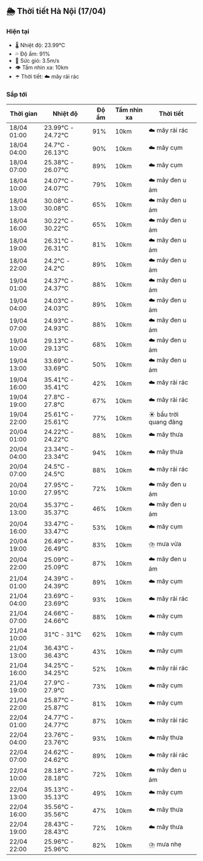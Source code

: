 ## 🌦️ Thời tiết Hà Nội (17/04)

### Hiện tại

- 🌡️ Nhiệt độ: 23.99℃
- 💦 Độ ẩm: 91%
- 💨 Sức gió: 3.5m/s
- 👁️ Tầm nhìn xa: 10km
- ☂️ Thời tiết: ☁️ mây rải rác

### Sắp tới

| Thời gian | Nhiệt độ | Độ ẩm | Tầm nhìn xa | Thời tiết |
| --- | --- | --- | --- | --- |
| 18/04 01:00 | 23.99℃ - 24.72℃ | 91% | 10km | ☁️ mây rải rác |
| 18/04 04:00 | 24.7℃ - 26.13℃ | 90% | 10km | ☁️ mây cụm |
| 18/04 07:00 | 25.38℃ - 26.07℃ | 89% | 10km | ☁️ mây cụm |
| 18/04 10:00 | 24.07℃ - 24.07℃ | 79% | 10km | ☁️ mây đen u ám |
| 18/04 13:00 | 30.08℃ - 30.08℃ | 65% | 10km | ☁️ mây đen u ám |
| 18/04 16:00 | 30.22℃ - 30.22℃ | 65% | 10km | ☁️ mây đen u ám |
| 18/04 19:00 | 26.31℃ - 26.31℃ | 81% | 10km | ☁️ mây đen u ám |
| 18/04 22:00 | 24.2℃ - 24.2℃ | 89% | 10km | ☁️ mây đen u ám |
| 19/04 01:00 | 24.37℃ - 24.37℃ | 88% | 10km | ☁️ mây đen u ám |
| 19/04 04:00 | 24.03℃ - 24.03℃ | 89% | 10km | ☁️ mây đen u ám |
| 19/04 07:00 | 24.93℃ - 24.93℃ | 88% | 10km | ☁️ mây đen u ám |
| 19/04 10:00 | 29.13℃ - 29.13℃ | 68% | 10km | ☁️ mây đen u ám |
| 19/04 13:00 | 33.69℃ - 33.69℃ | 50% | 10km | ☁️ mây đen u ám |
| 19/04 16:00 | 35.41℃ - 35.41℃ | 42% | 10km | ☁️ mây rải rác |
| 19/04 19:00 | 27.8℃ - 27.8℃ | 67% | 10km | ☁️ mây rải rác |
| 19/04 22:00 | 25.61℃ - 25.61℃ | 77% | 10km | ☀️ bầu trời quang đãng |
| 20/04 01:00 | 24.22℃ - 24.22℃ | 88% | 10km | ☁️ mây thưa |
| 20/04 04:00 | 23.34℃ - 23.34℃ | 94% | 10km | ☁️ mây thưa |
| 20/04 07:00 | 24.5℃ - 24.5℃ | 88% | 10km | ☁️ mây rải rác |
| 20/04 10:00 | 27.95℃ - 27.95℃ | 72% | 10km | ☁️ mây đen u ám |
| 20/04 13:00 | 35.37℃ - 35.37℃ | 46% | 10km | ☁️ mây đen u ám |
| 20/04 16:00 | 33.47℃ - 33.47℃ | 53% | 10km | ☁️ mây cụm |
| 20/04 19:00 | 26.49℃ - 26.49℃ | 83% | 10km | ⛈️ mưa vừa |
| 20/04 22:00 | 25.09℃ - 25.09℃ | 87% | 10km | ☁️ mây đen u ám |
| 21/04 01:00 | 24.39℃ - 24.39℃ | 89% | 10km | ☁️ mây cụm |
| 21/04 04:00 | 23.69℃ - 23.69℃ | 93% | 10km | ☁️ mây rải rác |
| 21/04 07:00 | 24.66℃ - 24.66℃ | 88% | 10km | ☁️ mây cụm |
| 21/04 10:00 | 31℃ - 31℃ | 62% | 10km | ☁️ mây cụm |
| 21/04 13:00 | 36.43℃ - 36.43℃ | 43% | 10km | ☁️ mây cụm |
| 21/04 16:00 | 34.25℃ - 34.25℃ | 52% | 10km | ☁️ mây rải rác |
| 21/04 19:00 | 27.9℃ - 27.9℃ | 73% | 10km | ☁️ mây cụm |
| 21/04 22:00 | 25.87℃ - 25.87℃ | 81% | 10km | ☁️ mây cụm |
| 22/04 01:00 | 24.77℃ - 24.77℃ | 87% | 10km | ☁️ mây rải rác |
| 22/04 04:00 | 23.76℃ - 23.76℃ | 93% | 10km | ☁️ mây thưa |
| 22/04 07:00 | 24.62℃ - 24.62℃ | 89% | 10km | ☁️ mây rải rác |
| 22/04 10:00 | 28.18℃ - 28.18℃ | 72% | 10km | ☁️ mây đen u ám |
| 22/04 13:00 | 35.13℃ - 35.13℃ | 49% | 10km | ☁️ mây cụm |
| 22/04 16:00 | 35.56℃ - 35.56℃ | 47% | 10km | ☁️ mây thưa |
| 22/04 19:00 | 28.43℃ - 28.43℃ | 72% | 10km | ☁️ mây thưa |
| 22/04 22:00 | 25.96℃ - 25.96℃ | 82% | 10km | ⛈️ mưa nhẹ |
